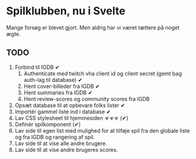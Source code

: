 # Spilklubben, nu i Svelte

Mange forsøg er blevet gjort. Men aldrig har vi været tættere på noget ægte.

## TODO

1. Forbind til IGDB ✔
   1. Authenticate med twitch vha client id og client secret (gemt bag auth-lag til database) ✔
   2. Hent cover-billeder fra IGDB ✔
   3. Hent summaries fra IGDB ✔
   4. Hent review-scores og community scores fra IGDB
2. Opsæt database til at opbevare folks lister ✔
3. Importér gammel liste ind i database ✔
4. Lav CSS stylesheet til hjemmesiden ☣☣☣ (✔)
5. Definér spilkomponent (✔)
6. Lav side til egen list med mulighed for at tilføje spil fra den globale liste og fra IGDB og rangering af spil.
7. Lav side til at vise alle andre brugere.
8. Lav side til at vise andre brugeres scores.


